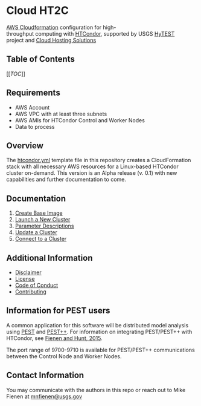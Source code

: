 # Cloud HT2C

[AWS Cloudformation](https://aws.amazon.com/cloudformation/) configuration for
high-throughput computing with [HTCondor](http://htcondor.org), supported by
USGS [HyTEST](https://www.usgs.gov/mission-areas/water-resources/science/integrated-water-prediction-iwp)
project and [Cloud Hosting Solutions](https://www.usgs.gov/associate-chief-information-officer/cloud-hosting-solutions)

## Table of Contents

[[_TOC_]]

## Requirements

- AWS Account
- AWS VPC with at least three subnets
- AWS AMIs for HTCondor Control and Worker Nodes
- Data to process

## Overview

The [htcondor.yml](./cloudformation/htcondor.yml) template file in this
repository creates a CloudFormation stack with all necessary AWS resources for
a Linux-based HTCondor cluster on-demand. This version is an Alpha release
(v. 0.1) with new capabilities and further documentation to come.

## Documentation

1. [Create Base Image](./docs/1-create-base-image.md)
1. [Launch a New Cluster](./docs/2-launch-a-new-cluster.md)
1. [Parameter Descriptions](./docs/3-parameter-descriptions.md)
1. [Update a Cluster](./docs/4-update-a-cluster.md)
1. [Connect to a Cluster](./docs/5-connect-to-a-cluster.md)

## Additional Information

- [Disclaimer](./DISCLAIMER.md)
- [License](./LICENSE.md)
- [Code of Conduct](./CODE_OF_CONDUCT.md)
- [Contributing](./CONTRIBUTING.md)

## Information for PEST users
A common application for this software will be distributed model analysis using [PEST](http://pesthomepage.org) and [PEST++](https://github.com/usgs/pestpp/). For information on integrating PEST/PEST++ with HTCondor, see [Fienen and Hunt, 2015](https://ngwa.onlinelibrary.wiley.com/doi/10.1111/gwat.12320).

The port range of 9700-9710 is available for PEST/PEST++ communications between the Control Node and Worker Nodes.

## Contact Information

You may communicate with the authors in this repo or reach out to Mike Fienen at
mnfienen@usgs.gov
